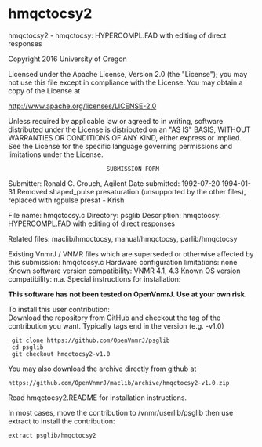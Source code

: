 # hmqctocsy2
 hmqctocsy2 - hmqctocsy: HYPERCOMPL.FAD with editing of direct responses

 Copyright 2016 University of Oregon

 Licensed under the Apache License, Version 2.0 (the "License");
 you may not use this file except in compliance with the License.
 You may obtain a copy of the License at

   http://www.apache.org/licenses/LICENSE-2.0

 Unless required by applicable law or agreed to in writing, software
 distributed under the License is distributed on an "AS IS" BASIS,
 WITHOUT WARRANTIES OR CONDITIONS OF ANY KIND, either express or implied.
 See the License for the specific language governing permissions and
 limitations under the License.

                                SUBMISSION FORM

Submitter:      Ronald C. Crouch, Agilent
Date submitted: 1992-07-20
		1994-01-31 Removed shaped_pulse presaturation (unsupported by
			   the other files), replaced with rgpulse presat -
			   Krish

File name:      hmqctocsy.c
Directory:      psglib
Description:    hmqctocsy: HYPERCOMPL.FAD with editing of direct responses

Related files:  maclib/hmqctocsy, manual/hmqctocsy, parlib/hmqctocsy

Existing VnmrJ / VNMR files which are superseded or
otherwise affected by this submission:  hmqctocsy.c
Hardware configuration limitations:     none
Known software version compatibility:   VNMR 4.1, 4.3
Known OS version compatibility:         n.a.
Special instructions for installation:

**This software has not been tested on OpenVnmrJ. Use at your own risk.**

To install this user contribution:  
Download the repository from GitHub and checkout the tag of the contribution you want.
Typically tags end in the version (e.g. -v1.0)

     git clone https://github.com/OpenVnmrJ/psglib  
     cd psglib  
     git checkout hmqctocsy2-v1.0


You may also download the archive directly from github at

    https://github.com/OpenVnmrJ/maclib/archive/hmqctocsy2-v1.0.zip

Read hmqctocsy2.README for installation instructions.

In most cases, move the contribution to /vnmr/userlib/psglib 
then use extract to install the contribution:  

    extract psglib/hmqctocsy2